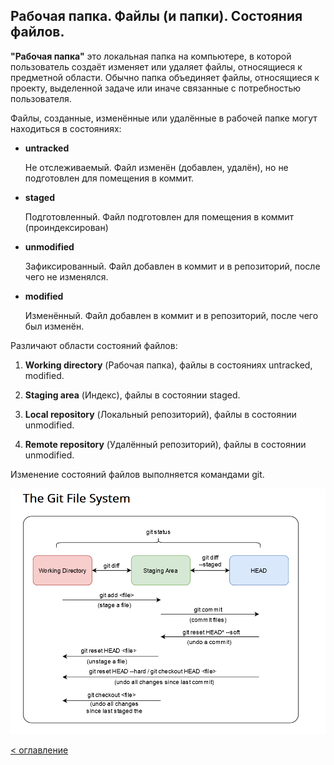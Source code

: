 ## Рабочая папка. Файлы (и папки). Состояния файлов.

**"Рабочая папка"** это локальная папка на компьютере, в которой пользователь создаёт изменяет или удаляет файлы, относящиеся к предметной области. Обычно папка объединяет файлы, относящиеся к проекту, выделенной задаче или иначе связанные с потребностью пользователя.

Файлы, созданные, изменённые или удалённые в рабочей папке могут находиться в состояниях:

- **untracked**

  Не отслеживаемый. Файл изменён (добавлен, удалён), но не подготовлен для помещения в коммит.

-  **staged**

   Подготовленный. Файл подготовлен для помещения в коммит (проиндексирован)

-  **unmodified**   

    Зафиксированный. Файл добавлен в коммит и в репозиторий, после чего не изменялся.

-  **modified**   

    Изменённый. Файл добавлен в коммит и в репозиторий, после чего был изменён.

Различают области состояний файлов:

1. **Working directory** (Рабочая папка), файлы в состояниях untracked, modified.

2. **Staging area** (Индекс), файлы в состоянии staged.

3. **Local repository** (Локальный репозиторий), файлы в состоянии unmodified.

4. **Remote repository** (Удалённый репозиторий), файлы в состоянии unmodified.


Изменение состояний файлов выполняется командами git.

![](../assets/wf_2.png)

[< оглавление](../README.md)

